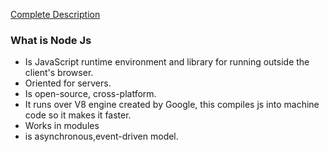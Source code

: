 [Complete Description](https://www.simplilearn.com/tutorials/nodejs-tutorial/what-is-nodejs)

### What is Node Js

- Is JavaScript runtime environment and library for running outside the client's browser.
 - Oriented for servers.
 - Is open-source, cross-platform.
 - It runs over V8 engine created by Google, this compiles js into machine code so it makes it faster.
 - Works in modules
 - is asynchronous,event-driven model.

